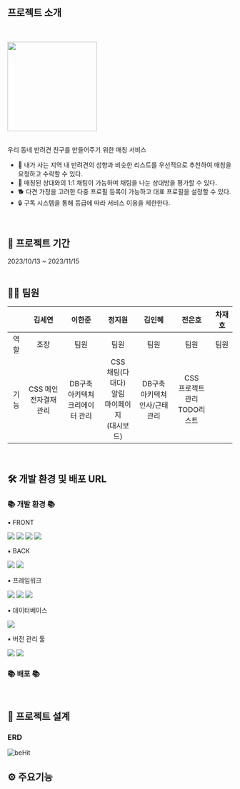 ## 프로젝트 소개
<br>
<br>
<img src="https://github.com/SEYEON94/MatchDog_semi/assets/121929117/b21902f9-c2cc-4646-834e-4746d8b9ec6e" width="auto" height="200">
<br>
<br>

우리 동네 반려견 친구를 만들어주기 위한 매칭 서비스

- 🤝 내가 사는 지역 내 반려견의 성향과 비슷한 리스트를 우선적으로 추천하여 매칭을 요청하고 수락할 수 있다.
- 💬 매칭된 상대와의 1:1 채팅이 가능하며 채팅을 나눈 상대방을 평가할 수 있다.
- 🐕 다견 가정을 고려한 다중 프로필 등록이 가능하고 대표 프로필을 설정할 수 있다.
- 🔒 구독 시스템을 통해 등급에 따라 서비스 이용을 제한한다. 

<br>

## 📅 프로젝트 기간 
2023/10/13 ~ 2023/11/15
<br>
<br>

## 👩‍🚀 팀원

|   | 김세연  | 이한준  | 정지원  | 김인혜  | 전은호  | 차재호  |
|:---:|:---:|:---:|:---:|:---:|:---:|:---:|
| 역할 | 조장  | 팀원  | 팀원  | 팀원  | 팀원  | 팀원  |
| 기능 | CSS 메인<br>전자결재 관리|DB구축<br>아키텍쳐<br>크리에이터 관리|CSS<br>채팅(다대다)<br>알림<br>마이페이지<br>(대시보드)|DB구축<br>아키텍쳐<br>인사/근태 관리|CSS<br>프로젝트 관리<br>TODO리스트|
<br>

## 🛠 개발 환경 및 배포 URL

<div align=left>
	<h3>📚 개발 환경 📚</h3>
	<p>▪ FRONT</p>
</div>
<div align="left">
	<img src="https://img.shields.io/badge/HTML5-E34F26?style=flat&logo=HTML5&logoColor=white" />
	<img src="https://img.shields.io/badge/CSS3-1572B6?style=flat&logo=CSS3&logoColor=white" />
	<img src="https://img.shields.io/badge/JavaScript-F7DF1E?style=flat&logo=JavaScript&logoColor=white" />
	<img src="https://img.shields.io/badge/jQuery-0769AD?style=flat&logo=jQuery&logoColor=white" />
	<br>
</div>
<div align=left>
	<p>▪ BACK</p>
</div>
<div align="left">
	<img src="https://img.shields.io/badge/Java-007396?style=flat&logo=Conda-Forge&logoColor=white" />
	<img src="https://img.shields.io/badge/Eclipse%20IDE-2C2255?style=flat&logo=EclipseIDE&logoColor=white" />
</div>
<div align=left>
	<p>▪ 프레임워크</p>
</div>
<div align="left">
	<img src="https://img.shields.io/badge/Springboot-6DB33F?style=flat&logo=Spring&logoColor=white" />
	<img src="https://img.shields.io/badge/Mybatis-000000?style=flat&logo=Fluentd&logoColor=white" />
	<img src="https://img.shields.io/badge/Bootstrap-7952B3?style=flat&logo=Bootstrap&logoColor=white" />
</div>
<div align=left>
	<p>▪ 데이터베이스</p>
</div>
<div align="left">
	<img src="https://img.shields.io/badge/mariaDB-003545?style=flat&logo=mariaDB&logoColor=white" />
</div>
<div align=left>
	<p>▪ 버전 관리 툴</p>
</div>
<div align="left">
	<img src="https://img.shields.io/badge/GitHub-181717?style=flat&logo=GitHub&logoColor=white" />
	<img src="https://img.shields.io/badge/Sourcetree-0052CC?style=flat&logo=Sourcetree&logoColor=white" />
</div>
<div align=left>
	<h3>📚 배포 📚</h3>
</div>
<br>

## 🧱 프로젝트 설계

### ERD
![beHit](https://github.com/SEYEON94/BeHit/assets/121929117/9765d57a-81c9-4821-887b-dcc2b650baec)


## ⚙ 주요기능
